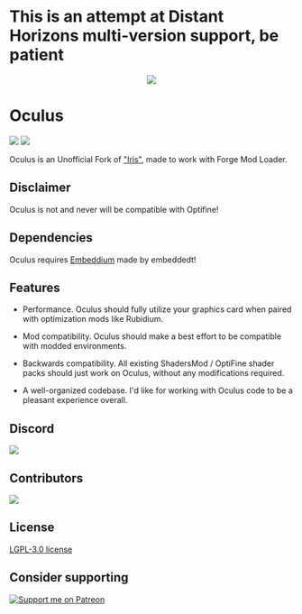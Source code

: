 # This is an attempt at Distant Horizons multi-version support, be patient

<p align="center">
  <img src="banner.png">
</p>

# Oculus
[![](http://cf.way2muchnoise.eu/short_oculus_downloads.svg)](https://www.curseforge.com/minecraft/mc-mods/oculus)
[![](http://cf.way2muchnoise.eu/versions/Available%20for_oculus_full.svg)](https://www.curseforge.com/minecraft/mc-mods/oculus/files)

Oculus is an Unofficial Fork of ["Iris"](https://www.curseforge.com/minecraft/mc-mods/irisshaders), made to work with Forge Mod Loader.

## Disclaimer
Oculus is not and never will be compatible with Optifine!

## Dependencies
Oculus requires [Embeddium](https://modrinth.com/mod/embeddium) made by embeddedt!

## Features
* Performance. Oculus should fully utilize your graphics card when paired with optimization mods like Rubidium.

* Mod compatibility. Oculus should make a best effort to be compatible with modded environments.

* Backwards compatibility. All existing ShadersMod / OptiFine shader packs should just work on Oculus, without any modifications required.

* A well-organized codebase. I'd like for working with Oculus code to be a pleasant experience overall.

## Discord
[![](https://dcbadge.vercel.app/api/server/UCsyn5RS4s)](https://discord.gg/UCsyn5RS4s)

## Contributors
<a href="https://github.com/Asek3/Oculus/graphs/contributors">
  <img src="https://contrib.rocks/image?repo=Asek3/Oculus" />
</a>

## License

[LGPL-3.0 license](https://github.com/Asek3/Oculus/blob/1.16.5/LICENSE)

## Consider supporting 
[![Support me on Patreon](https://img.shields.io/endpoint.svg?url=https%3A%2F%2Fshieldsio-patreon.vercel.app%2Fapi%3Fusername%3Dasek3%26type%3Dpatrons&style=for-the-badge)](https://patreon.com/asek3)
